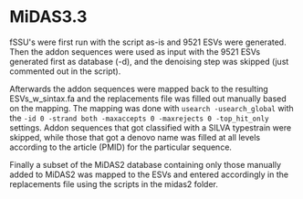 # MiDAS3.3
fSSU's were first run with the script as-is and 9521 ESVs were generated.
Then the addon sequences were used as input with the 9521 ESVs generated first as database (-d), and the denoising step was skipped (just commented out in the script). 

Afterwards the addon sequences were mapped back to the resulting ESVs_w_sintax.fa and the replacements file was filled out manually based on the mapping. The mapping was done with `usearch -usearch_global` with the `-id 0 -strand both -maxaccepts 0 -maxrejects 0 -top_hit_only` settings. Addon sequences that got classified with a SILVA typestrain were skipped, while those that got a denovo name was filled at all levels according to the article (PMID) for the particular sequence. 

Finally a subset of the MiDAS2 database containing only those manually added to MiDAS2 was mapped to the ESVs and entered accordingly in the replacements file using the scripts in the midas2 folder.
